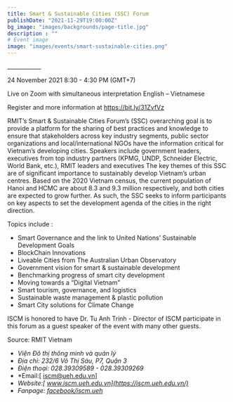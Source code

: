 ```yaml
---
title: Smart & Sustainable Cities (SSC) Forum
publishDate: "2021-11-29T19:00:00Z"
bg_image: "images/backgrounds/page-title.jpg"
description : ""
# Event image
image: "images/events/smart-sustainable-cities.png"
---
```


<!--StartFragment-->

\_\_\_\_\_\_\_\_\_\_\_\_

24 November 2021 
8:30 - 4:30 PM (GMT+7)

Live on Zoom with simultaneous interpretation English – Vietnamese 

Register and more information at https://bit.ly/31ZvfVz


RMIT’s Smart & Sustainable Cities Forum’s (SSC) overarching goal is to provide a platform for the sharing of best practices and knowledge to ensure that stakeholders across key industry segments, public sector organizations and local/international NGOs have the information critical for Vietnam’s developing cities. 
Speakers include government leaders, executives from top industry partners (KPMG, UNDP, Schneider Electric, World Bank, etc.), RMIT leaders and executives 
The key themes of this SSC are of significant importance to sustainably develop Vietnam’s urban centres. Based on the 2020 Vietnam census, the current population of Hanoi and HCMC are about 8.3 and 9.3 million respectively, and both cities are expected to grow further. As such, the SSC seeks to inform participants on key aspects to set the development agenda of the cities in the right direction. 

Topics include : 

*   Smart Governance and the link to United Nations’ Sustainable Development Goals 
*   BlockChain Innovations 
*   Liveable Cities from The Australian Urban Observatory 
*   Government vision for smart & sustainable development 
*   Benchmarking progress of smart city development 
*   Moving towards a “Digital Vietnam” 
*   Smart tourism, governance, and logistics 
*   Sustainable waste management & plastic pollution 
*   Smart City solutions for Climate Change
 

ISCM is honored to have Dr. Tu Anh Trinh - Director of ISCM participate in this forum as a guest speaker of the event with many other guests.

Source: RMIT Vietnam



<!--EndFragment-->

<!--StartFragment-->


* *Viện Đô thị thông minh và quản lý*
* *Địa chỉ: 232/6 Võ Thị Sáu, P7, Quận 3*
* *Điện thoại: 028.39309589 - 028.39309269*
* *Email:[ iscm@ueh.edu.vn]
* *Website:[ www.iscm.ueh.edu.vn](https://iscm.ueh.edu.vn/)*
* *Fanpage: [facebook/iscm.ueh](https://www.facebook.com/ISCM.UEH/)*

<!--EndFragment-->

<!--EndFragment-->